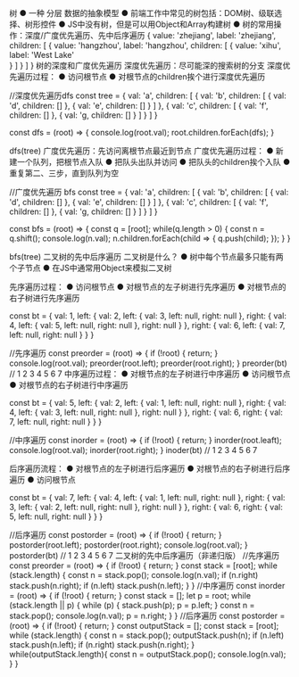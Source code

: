 树
● 一种 分层 数据的抽象模型
● 前端工作中常见的树包括：DOM树、级联选择、树形控件
● JS中没有树，但是可以用Object和Array构建树
● 树的常用操作：深度/广度优先遍历、先中后序遍历
{
  value: 'zhejiang',
  label: 'zhejiang',
  children: [
    {
			value: 'hangzhou',
      label: 'hangzhou',
      children: [
        {
        	value: 'xihu',
					label: 'West Lake'          
        }
      ]
    }
  ]
}
树的深度和广度优先遍历
深度优先遍历：尽可能深的搜索树的分支
深度优先遍历过程：
● 访问根节点
● 对根节点的children挨个进行深度优先遍历

//深度优先遍历dfs
const tree = {
	val: 'a',
  children: [
    {
    	val: 'b',
      children: [
        {
        	val: 'd',
          children: []
        },
        {
        	val: 'e',
          children: []
        }
      ]
    },
    {
    	val: 'c',
      children: [
        {
        	val: 'f',
          children: []
        },
        {
        	val: 'g,
          children: []
        }
      ]
    }
  ]
}

const dfs = (root) => {
	console.log(root.val);
  root.children.forEach(dfs);
}

dfs(tree)
广度优先遍历：先访问离根节点最近到节点
广度优先遍历过程：
● 新建一个队列，把根节点入队
● 把队头出队并访问
● 把队头的children挨个入队
● 重复第二、三步，直到队列为空

//广度优先遍历 bfs
const tree = {
	val: 'a',
  children: [
    {
    	val: 'b',
      children: [
        {
        	val: 'd',
          children: []
        },
        {
        	val: 'e',
          children: []
        }
      ]
    },
    {
    	val: 'c',
      children: [
        {
        	val: 'f',
          children: []
        },
        {
        	val: 'g,
          children: []
        }
      ]
    }
  ]
}

const bfs = (root) => {
	const q = [root];
  while(q.length > 0) {
  	const n = q.shift();
    console.log(n.val);
    n.children.forEach(child => {
    	q.push(child);
    });
  }
}

bfs(tree)
二叉树的先中后序遍历
二叉树是什么？
● 树中每个节点最多只能有两个子节点
● 在JS中通常用Object来模拟二叉树

先序遍历过程：
● 访问根节点
● 对根节点的左子树进行先序遍历
● 对根节点的右子树进行先序遍历

const bt = {
	val: 1,
  left: {
  	val: 2,
    left: {
    	val: 3,
      left: null,
      right: null
    },
    right: {
    	val: 4,
      left: {
      	val: 5,
        left: null,
        right: null
      },
      right: null
    }
  },
  right: {
  	val: 6,
    left: {
    	val: 7,
      left: null,
      right: null
    }
  }
}

//先序遍历
const preorder = (root) => {
  if (!root) { return; }
	console.log(root.val);
  preorder(root.left);
  preorder(root.right);
}
preorder(bt) // 1 2 3 4 5 6 7 
中序遍历过程：
● 对根节点的左子树进行中序遍历
● 访问根节点
● 对根节点的右子树进行中序遍历

const bt = {
	val: 5,
  left: {
  	val: 2,
    left: {
    	val: 1,
      left: null,
      right: null
    },
    right: {
    	val: 4,
      left: {
      	val: 3,
        left: null,
        right: null
      },
      right: null
    }
  },
  right: {
  	val: 6,
    right: {
    	val: 7,
      left: null,
      right: null
    }
  }
}

//中序遍历
const inorder = (root) => {
	if (!root) { return; }
  inorder(root.leaft);
  console.log(root.val);
  inorder(root.right);
}
inoder(bt) // 1 2 3 4 5 6 7 

后序遍历流程：
● 对根节点的左子树进行后序遍历
● 对根节点的右子树进行后序遍历
● 访问根节点

const bt = {
	val: 7,
  left: {
  	val: 4,
    left: {
    	val: 1,
      left: null,
      right: null
    },
    right: {
    	val: 3,
      left: {
      	val: 2,
        left: null,
        right: null
      },
      right: null
    }
  },
  right: {
  	val: 6,
    right: {
    	val: 5,
      left: null,
      right: null
    }
  }
}

//后序遍历
const postorder = (root) => {
	if (!root) { return; } 
  postorder(root.left);
  postorder(root.right);
  console.log(root.val);
}
postorder(bt) // 1 2 3 4 5 6 7
二叉树的先中后序遍历（非递归版）
//先序遍历
const preorder = (root) => {
	if (!root) { return; }
  const stack = [root];
  while (stack.length) {
  	const n = stack.pop();
    console.log(n.val);
    if (n.right) stack.push(n.right);
    if (n.left) stack.push(n.left);
  }
}
//中序遍历
const inorder = (root) => {
	if (!root) { return; }
  const stack = [];
  let p = root;
  while (stack.length || p) {
  	while (p) {
    	stack.push(p);
      p = p.left;
    }
    const n = stack.pop();
    console.log(n.val);
    p = n.right;
  }
}
//后序遍历
const postorder = (root) => {
	if (!root) { return; }
  const outputStack = [];
  const stack = [root];
  while (stack.length) {
  	const n = stack.pop();
    outputStack.push(n);
    if (n.left) stack.push(n.left);
    if (n.right) stack.push(n.right);
  }
  while(outputStack.length){
    const n = outputStack.pop();
    console.log(n.val);
  }
}